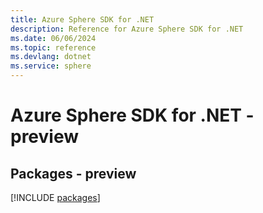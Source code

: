 ```yaml
---
title: Azure Sphere SDK for .NET
description: Reference for Azure Sphere SDK for .NET
ms.date: 06/06/2024
ms.topic: reference
ms.devlang: dotnet
ms.service: sphere
---
```

# Azure Sphere SDK for .NET - preview
## Packages - preview
[!INCLUDE [packages](sphere-index.md)]
